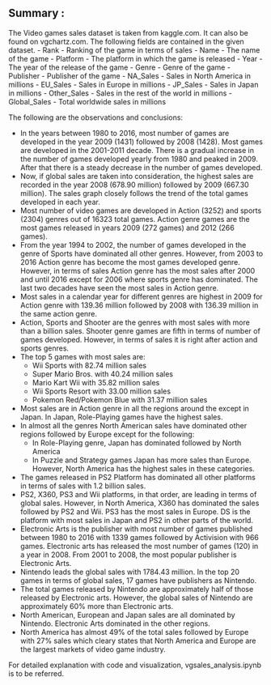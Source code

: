 ## Summary : ##

The Video games sales dataset is taken from kaggle.com. It can also be found on vgchartz.com.
The following fields are contained in the given dataset.
    - Rank - Ranking of the game in terms of sales
    - Name - The name of the game
    - Platform - The platform in which the game is released
    - Year - The year of the release of the game
    - Genre - Genre of the game
    - Publisher - Publisher of the game
    - NA_Sales - Sales in North America in millions
    - EU_Sales - Sales in Europe in millions
    - JP_Sales - Sales in Japan in millions
    - Other_Sales - Sales in the rest of the world in millions
    - Global_Sales - Total worldwide sales in millions

The following are the observations and conclusions:

* In the years between 1980 to 2016, most number of games are developed in the year 2009 (1431) followed by 2008 (1428). Most games are developed in the 2001-2011 decade. There is a gradual increase in the number of games developed yearly from 1980 and peaked in 2009. After that there is a steady decrease in the number of games developed.
* Now, if global sales are taken into consideration, the highest sales are recorded in the year 2008 (678.90 million) followed by 2009 (667.30 million). The sales graph closely follows the trend of the total games developed in each year.
* Most number of video games are developed in Action (3252) and sports (2304) genres out of 16323 total games. Action genre games are the most games released in years 2009 (272 games) and 2012 (266 games).
* From the year 1994 to 2002, the number of games developed in the genre of Sports have dominated all other genres. However, from 2003 to 2016 Action genre has become the most games developed genre.
However, in terms of sales Action genre has the most sales after 2000 and until 2016 except for 2006 where sports genre has dominated. The last two decades have seen the most sales in Action genre.
* Most sales in a calendar year for different genres are highest in 2009 for Action genre with 139.36 million followed by 2008 with 136.39 million in the same action genre.
* Action, Sports and Shooter are the genres with most sales with more than a billion sales. Shooter genre games are fifth in terms of number of games developed. However, in terms of sales it is right after action and sports genres.
* The top 5 games with most sales are:
     - Wii Sports with 82.74 million sales
     - Super Mario Bros. with 40.24 million sales
     - Mario Kart Wii with 35.82 million sales
     - Wii Sports Resort with 33.00 million sales
     - Pokemon Red/Pokemon Blue with 31.37 million sales
* Most sales are in Action genre in all the regions around the except in Japan. In Japan, Role-Playing games have the highest sales.
* In almost all the genres North American sales have dominated other regions followed by Europe except for the following:
     - In Role-Playing genre, Japan has dominated followed by North America
     - In Puzzle and Strategy games Japan has more sales than Europe. However, North America has the highest sales in these categories.
* The games released in PS2 Platform has dominated all other platforms in terms of sales with 1.2 billion sales.
* PS2, X360, PS3 and Wii platforms, in that order, are leading in terms of global sales. However, in North America, X360 has dominated the sales followed by PS2 and Wii. PS3 has the most sales in Europe. DS is the platform with most sales in Japan and PS2 in other parts of the world.
* Electronic Arts is the publisher with most number of games published between 1980 to 2016 with 1339 games followed by Activision with 966 games. Electronic arts has released the most number of games (120) in a year in 2008. From 2001 to 2008, the most popular publisher is Electronic Arts.
* Nintendo leads the global sales with 1784.43 million. In the top 20 games in terms of global sales, 17 games have publishers as Nintendo.   
* The total games released by Nintendo are approximately half of those released by Electronic arts. However, the global sales of Nintendo are approximately 60% more than Electronic arts.
* North American, European and Japan sales are all dominated by Nintendo. Electronic Arts dominated in the other regions.
* North America has almost 49% of the total sales followed by Europe with 27% sales which cleary states that North America and Europe are the largest markets of video game industry.

For detailed explanation with code and visualization, vgsales_analysis.ipynb is to be referred.
